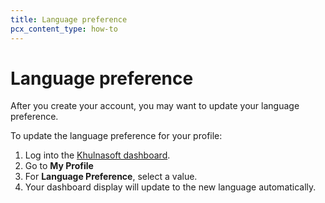```yaml
---
title: Language preference
pcx_content_type: how-to
---
```


# Language preference

After you create your account, you may want to update your language preference.

To update the language preference for your profile:

1. Log into the [Khulnasoft dashboard](https://dash.Khulnasoft.com).
2. Go to **My Profile**
3. For **Language Preference**, select a value. 
4. Your dashboard display will update to the new language automatically.